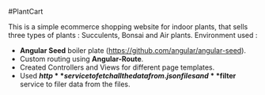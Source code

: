 #PlantCart

This is a simple ecommerce shopping website for indoor plants, that sells three types of plants : Succulents, Bonsai and Air plants. 
Environment used : 
 
 - **Angular Seed** boiler plate (https://github.com/angular/angular-seed).
 - Custom routing using **Angular-Route**.
 - Created Controllers and Views for different page templates.
 - Used **$http** service to fetch all the data from .json files and
   **$filter** service to filer data from the files.
